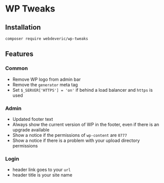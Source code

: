 # WP Tweaks

## Installation

`composer require webdeveric/wp-tweaks`

## Features

### Common

- Remove WP logo from admin bar
- Remove the `generator` meta tag
- Set `$_SERVER['HTTPS'] = 'on'` if behind a load balancer and `https` is used

### Admin

- Updated footer text
- Always show the current version of WP in the footer, even if there is an upgrade available
- Show a notice if the permissions of `wp-content` are `0777`
- Show a notice if there is a problem with your upload directory permissions

### Login

- header link goes to your `url`
- header title is your site name
